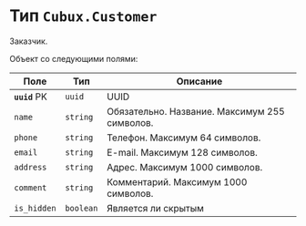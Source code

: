 Тип `Cubux.Customer`
====================

Заказчик.

Объект со следующими полями:

Поле | Тип | Описание
---- | --- | --------
**`uuid`** PK | `uuid`    | UUID
`name`        | `string`  | Обязательно. Название. Максимум 255 символов.
`phone`       | `string`  | Телефон. Максимум 64 символов.
`email`       | `string`  | E-mail. Максимум 128 символов.
`address`     | `string`  | Адрес. Максимум 1000 символов.
`comment`     | `string`  | Комментарий. Максимум 1000 символов.
`is_hidden`   | `boolean` | Является ли скрытым
